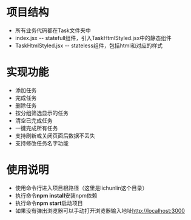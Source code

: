# 项目结构
* 所有业务代码都在Task文件夹中
* index.jsx -- statefull组件，引入TaskHtmlStyled.jsx中的静态组件
* TaskHtmlStyled.jsx -- stateless组件，包括html和对应的样式

# 实现功能
* 添加任务
* 完成任务
* 删除任务
* 按分组筛选显示的任务
* 清空已完成任务
* 一键完成所有任务
* 支持刷新或关闭页面后数据不丢失
* 支持修改任务名字功能

# 使用说明
* 使用命令行进入项目根路径（这里是lichunlin这个目录）
* 执行命令**npm install**安装npm依赖
* 执行命令**npm start**启动项目
* 如果没有弹出浏览器可以手动打开浏览器输入地址[http://localhost:3000](http://localhost:3000)
